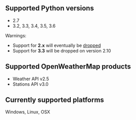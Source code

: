## Supported Python versions
  - 2.7
  - 3.2, 3.3, 3.4, 3.5, 3.6

Warnings:
  - Support for **2.x** will eventually be [dropped](https://github.com/csparpa/pyowm/wiki/Timeline-for-dropping-Python-2.x-support)
  - Support for **3.3** will be dropped on version 2.10

## Supported OpenWeatherMap products
 - Weather API v2.5
 - Stations API v3.0

## Currently supported platforms
Windows, Linux, OSX